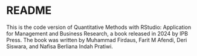 # README
This is the code version of Quantitative Methods with RStudio: Application for Management and Business Research, a book released in 2024 by IPB Press. The book was written by Muhammad Firdaus, Farit M Afendi, Deri Siswara, and Nafisa Berliana Indah Pratiwi. 

